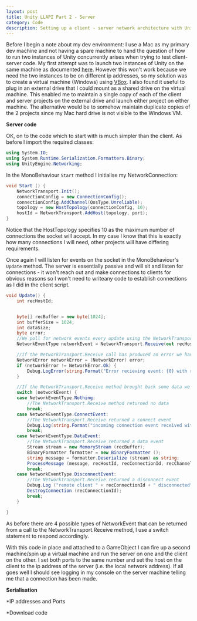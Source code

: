 ```yaml
---
layout: post
title: Unity LLAPI Part 2 - Server
category: Code
description: Setting up a client - server network architecture with Unity's LLAPI
---
```


Before I begin a note about my dev environment: I use a Mac as my primary dev machine and not having a spare machine to hand the question of how to run two instances of Unity concurrently arises when trying to test client-server code. My first attempt was to launch two instances of Unity on the same machine as documented [here](http://answers.unity3d.com/questions/8408/open-multiple-projects.html). However this won't work because we need the two instances to be on different ip addresses, so my solution was to create a virtual machine (Windows) using [VBox](https://www.virtualbox.org/). I also found it useful to plug in an external drive that I could mount as a shared drive on the virtual machine. This enabled me to maintain a single copy of each of the client and server projects on the external drive and launch either project on either machine. The alternative would be to somehow maintain duplicate copies of the 2 projects since my Mac hard drive is not visible to the Windows VM.


**Server code**

OK, on to the code which to start with is much simpler than the client. As before I import the required classes:
```csharp
using System.IO;
using System.Runtime.Serialization.Formatters.Binary;
using UnityEngine.Networking;
```

In the MonoBehaviour `Start` method I initialise my NetworkConnection:

```csharp
void Start () {
    NetworkTransport.Init();
    connectionConfig = new ConnectionConfig();
    connectionConfig.AddChannel(QosType.Unreliable);
    topology = new HostTopology(connectionConfig, 10);
    hostId = NetworkTransport.AddHost(topology, port);
}
```

Notice that the HostTopology specifies 10 as the maximum number of connections the socket will accept. In my case I know that this is exactly how many connections I will need, other projects will have differing requirements.

Once again I will listen for events on the socket in the MonoBehaviour's `Update` method. The server is essentially passive and will sit and listen for connections - it won't reach out and make connections to clients for obvious reasons so I won't need to writeany code to establish connections as I did in the client script.

```csharp
void Update() {
    int recHostId;


    byte[] recBuffer = new byte[1024];
    int bufferSize = 1024;
    int dataSize;
    byte error;
    //We poll for network events every update using the NetworkTransport.Receive method
    NetworkEventType networkEvent = NetworkTransport.Receive(out recHostId, out recConnectionId, out recChannelId, recBuffer, bufferSize, out dataSize, out error);

    //If the NetworkTransport.Receive call has produced an error we handle it here
    NetworkError networkError = (NetworkError) error;
    if (networkError != NetworkError.Ok) {
        Debug.LogError(string.Format("Error recieving event: {0} with recHostId: {1}, recConnectionId: {2}, recChannelId: {3}", networkError, recHostId, recConnectionId, recChannelId));
    }

    //If the NetworkTransport.Receive method brought back some data we handle it here
    switch (networkEvent) {
    case NetworkEventType.Nothing:
        //The NetworkTransport.Receive method returned no data
        break;
    case NetworkEventType.ConnectEvent:
        //The NetworkTransport.Receive returned a connect event
        Debug.Log(string.Format("incoming connection event received with connectionId: {0}, recHostId: {1}, recChannelId: {2}", recConnectionId, recHostId, recChannelId));
        break;
    case NetworkEventType.DataEvent:
        //The NetworkTransport.Receive returned a data event
        Stream stream = new MemoryStream (recBuffer);
        BinaryFormatter formatter = new BinaryFormatter ();
        string message = formatter.Deserialize (stream) as string;
        ProcessMessage (message, recHostId, recConnectionId, recChannelId);
        break;
    case NetworkEventType.DisconnectEvent:
        //The NetworkTransport.Receive returned a disconnect event
        Debug.Log ("remote client " + recConnectionId + " disconnected");
        DestroyConnection (recConnectionId);
        break;
    }

}
```

As before there are 4 possible types of NetworkEvent that can be returned from a call to the NetworkTransport.Receive method, I use a switch statement to respond accordingly. 

With this code in place and attached to a GameObject I can fire up a second machine/spin up a virtual machine and run the server on one and the client on the other. I set both ports to the same number and set the host on the client to the ip address of the server (i.e. the local network address). If all goes well I should see logging in my console on the server machine telling me that a connection has been made.


**Serialisation**

*IP addresses and Ports

*Download code



